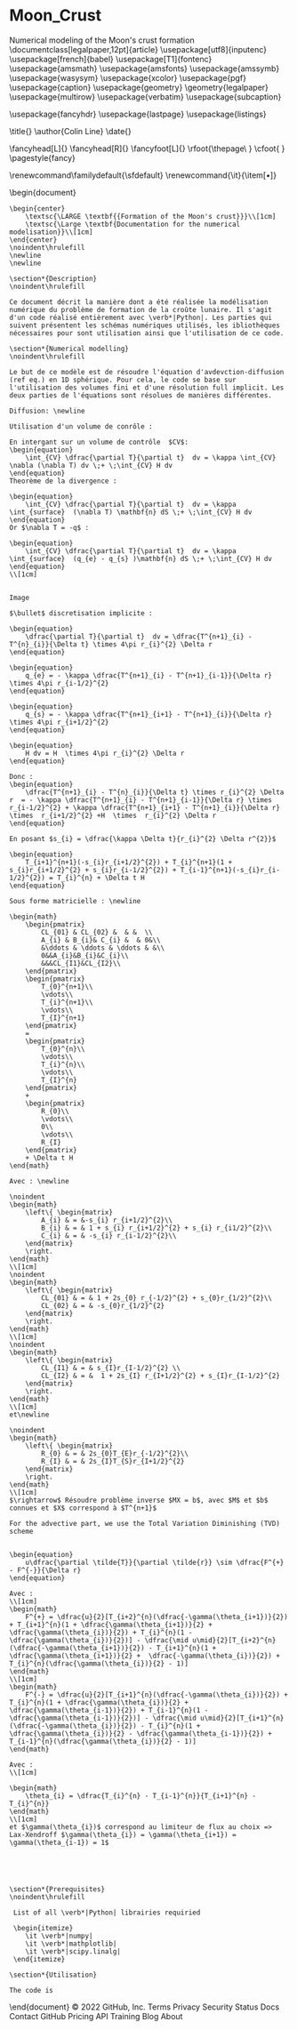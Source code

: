 # Moon_Crust
Numerical modeling of the Moon's crust formation
\documentclass[legalpaper,12pt]{article}
\usepackage[utf8]{inputenc}
\usepackage[french]{babel}
\usepackage[T1]{fontenc}
\usepackage{amsmath}
\usepackage{amsfonts}
\usepackage{amssymb}
\usepackage{wasysym}
\usepackage{xcolor}
\usepackage{pgf}
\usepackage{caption}
\usepackage{geometry}
\geometry{legalpaper}
\usepackage{multirow}
\usepackage{verbatim}
\usepackage{subcaption}

\usepackage{fancyhdr}
\usepackage{lastpage}
\usepackage{listings}

\title{}
\author{Colin Line}
\date{}

\fancyhead[L]{}
\fancyhead[R]{}
\fancyfoot[L]{}
\rfoot{\thepage\ }
\cfoot{  }
\pagestyle{fancy}

\renewcommand\familydefault{\sfdefault}
\renewcommand{\it}{\item[$\bullet$]}

\begin{document}
	
	\begin{center}
		\textsc{\LARGE \textbf{{Formation of the Moon's crust}}}\\[1cm]
		\textsc{\Large \textbf{Documentation for the numerical modelisation}}\\[1cm]
	\end{center}
	\noindent\hrulefill
	\newline
	\newline
	
	\section*{Description}
	\noindent\hrulefill
	
	Ce document décrit la manière dont a été réalisée la modélisation numérique du problème de formation de la croûte lunaire. Il s'agit d'un code réalisé entièrement avec \verb*|Python|. Les parties qui suivent présentent les schémas numériques utilisés, les ibliothèques nécessaires pour sont utilisation ainsi que l'utilisation de ce code.
	
	\section*{Numerical modelling}
    \noindent\hrulefill
    
	Le but de ce modèle est de résoudre l'équation d'avdevction-diffusion (ref eq.) en 1D sphérique. Pour cela, le code se base sur l'utilisation des volumes fini et d'une résolution full implicit. Les deux parties de l'équations sont résolues de manières différentes. 
	
	Diffusion: \newline
	
	Utilisation d'un volume de conrôle : 
	
	En intergant sur un volume de contrôle  $CV$: 
	\begin{equation}
		\int_{CV} \dfrac{\partial T}{\partial t}  dv = \kappa \int_{CV} \nabla (\nabla T) dv \;+ \;\int_{CV} H dv
	\end{equation}
	Theorème de la divergence :
	
	\begin{equation}
		\int_{CV} \dfrac{\partial T}{\partial t}  dv = \kappa \int_{surface}  (\nabla T) \mathbf{n} dS \;+ \;\int_{CV} H dv
	\end{equation}
	Or $\nabla T = -q$ :
	
	\begin{equation}
		\int_{CV} \dfrac{\partial T}{\partial t}  dv = \kappa \int_{surface}  (q_{e} - q_{s} )\mathbf{n} dS \;+ \;\int_{CV} H dv
	\end{equation}
	\\[1cm]
	
	
	Image
	
	$\bullet$ discretisation implicite : 
	
	\begin{equation}
		\dfrac{\partial T}{\partial t}  dv = \dfrac{T^{n+1}_{i} - T^{n}_{i}}{\Delta t} \times 4\pi r_{i}^{2} \Delta r 
	\end{equation}
	
	\begin{equation}
		q_{e} = - \kappa \dfrac{T^{n+1}_{i} - T^{n+1}_{i-1}}{\Delta r} \times 4\pi r_{i-1/2}^{2} 
	\end{equation}
	
	\begin{equation}
		q_{s} = - \kappa \dfrac{T^{n+1}_{i+1} - T^{n+1}_{i}}{\Delta r} \times 4\pi r_{i+1/2}^{2} 
	\end{equation}
	
	\begin{equation}
		H dv = H  \times 4\pi r_{i}^{2} \Delta r 
	\end{equation}
	
	Donc : 
	\begin{equation}
		\dfrac{T^{n+1}_{i} - T^{n}_{i}}{\Delta t} \times r_{i}^{2} \Delta r  = - \kappa \dfrac{T^{n+1}_{i} - T^{n+1}_{i-1}}{\Delta r} \times  r_{i-1/2}^{2} + \kappa \dfrac{T^{n+1}_{i+1} - T^{n+1}_{i}}{\Delta r} \times  r_{i+1/2}^{2} +H  \times  r_{i}^{2} \Delta r 
	\end{equation}
	
	En posant $s_{i} = \dfrac{\kappa \Delta t}{r_{i}^{2} \Delta r^{2}}$
	
	\begin{equation}
		T_{i+1}^{n+1}(-s_{i}r_{i+1/2}^{2}) + T_{i}^{n+1}(1 + s_{i}r_{i+1/2}^{2} + s_{i}r_{i-1/2}^{2}) + T_{i-1}^{n+1}(-s_{i}r_{i-1/2}^{2}) = T_{i}^{n} + \Delta t H
	\end{equation}
	
	Sous forme matricielle : \newline
	
	\begin{math}
		\begin{pmatrix}
			CL_{01} & CL_{02} &  & &  \\
			A_{i} & B_{i}& C_{i} &  & 0&\\
			&\ddots & \ddots & \ddots & &\\
			0&&A_{i}&B_{i}&C_{i}\\
			&&&CL_{I1}&CL_{I2}\\
		\end{pmatrix} 
		\begin{pmatrix}
			T_{0}^{n+1}\\
			\vdots\\
			T_{i}^{n+1}\\
			\vdots\\
			T_{I}^{n+1}
		\end{pmatrix}
		=
		\begin{pmatrix}
			T_{0}^{n}\\
			\vdots\\
			T_{i}^{n}\\
			\vdots\\
			T_{I}^{n}
		\end{pmatrix}
		+
		\begin{pmatrix}
			R_{0}\\
			\vdots\\
			0\\
			\vdots\\
			R_{I}
		\end{pmatrix}
		+ \Delta t H
	\end{math}
	
	Avec : \newline
	
	\noindent
	\begin{math}
		\left\{ \begin{matrix}
			A_{i} & = &-s_{i} r_{i+1/2}^{2}\\
			B_{i} & = & 1 + s_{i} r_{i+1/2}^{2} + s_{i} r_{i1/2}^{2}\\
			C_{i} & = & -s_{i} r_{i-1/2}^{2}\\
		\end{matrix}
		\right.
	\end{math}
	\\[1cm]
	\noindent
	\begin{math}
		\left\{ \begin{matrix}
			CL_{01} & = & 1 + 2s_{0} r_{-1/2}^{2} + s_{0}r_{1/2}^{2}\\
			CL_{02} & = & -s_{0}r_{1/2}^{2}
		\end{matrix}
		\right.
	\end{math}
	\\[1cm]
	\noindent
	\begin{math}
		\left\{ \begin{matrix}
			CL_{I1} & = & s_{I}r_{I-1/2}^{2} \\
			CL_{I2} & = &  1 + 2s_{I} r_{I+1/2}^{2} + s_{I}r_{I-1/2}^{2}
		\end{matrix}
		\right.
	\end{math}
	\\[1cm]
	et\newline
	
	\noindent
	\begin{math}
		\left\{ \begin{matrix}
			R_{0} & = & 2s_{0}T_{E}r_{-1/2}^{2}\\
			R_{I} & = & 2s_{I}T_{S}r_{I+1/2}^{2}
		\end{matrix}
		\right.
	\end{math}
	\\[1cm]
	$\rightarrow$ Résoudre problème inverse $MX = b$, avec $M$ et $b$ connues et $X$ correspond à $T^{n+1}$
	
	For the advective part, we use the Total Variation Diminishing (TVD) scheme 
	
	
	\begin{equation}
		u\dfrac{\partial \tilde{T}}{\partial \tilde{r}} \sim \dfrac{F^{+} - F^{-}}{\Delta r}
	\end{equation}
	
	Avec : 
	\\[1cm]
	\begin{math}
		F^{+} = \dfrac{u}{2}[T_{i+2}^{n}(\dfrac{-\gamma(\theta_{i+1})}{2}) + T_{i+1}^{n}(1 + \dfrac{\gamma(\theta_{i+1})}{2} +  \dfrac{\gamma(\theta_{i})}{2}) + T_{i}^{n}(1 - \dfrac{\gamma(\theta_{i})}{2})] - \dfrac{\mid u\mid}{2}[T_{i+2}^{n}(\dfrac{-\gamma(\theta_{i+1})}{2}) - T_{i+1}^{n}(1 + \dfrac{\gamma(\theta_{i+1})}{2} +  \dfrac{-\gamma(\theta_{i})}{2}) + T_{i}^{n}(\dfrac{\gamma(\theta_{i})}{2} - 1)] 
	\end{math}
	\\[1cm]
	\begin{math}
		F^{-} = \dfrac{u}{2}[T_{i+1}^{n}(\dfrac{-\gamma(\theta_{i})}{2}) + T_{i}^{n}(1 + \dfrac{\gamma(\theta_{i})}{2} +  \dfrac{\gamma(\theta_{i-1})}{2}) + T_{i-1}^{n}(1 - \dfrac{\gamma(\theta_{i-1})}{2})] - \dfrac{\mid u\mid}{2}[T_{i+1}^{n}(\dfrac{-\gamma(\theta_{i})}{2}) - T_{i}^{n}(1 + \dfrac{\gamma(\theta_{i})}{2} - \dfrac{\gamma(\theta_{i-1})}{2}) + T_{i-1}^{n}(\dfrac{\gamma(\theta_{i})}{2} - 1)] 
	\end{math}
	
	Avec : 
	\\[1cm]
	
	\begin{math}
		\theta_{i} = \dfrac{T_{i}^{n} - T_{i-1}^{n}}{T_{i+1}^{n} - T_{i}^{n}} 
	\end{math}
	\\[1cm]
	et $\gamma(\theta_{i})$ correspond au limiteur de flux au choix => Lax-Xendroff $\gamma(\theta_{i}) = \gamma(\theta_{i+1}) = \gamma(\theta_{i-1}) = 1$
	
	
	
	
	
	\section*{Prerequisites}
	\noindent\hrulefill
	
	 List of all \verb*|Python| librairies requiried
	 
	 \begin{itemize}
	 	\it \verb*|numpy|
	 	\it \verb*|mathplotlib|
	 	\it \verb*|scipy.linalg|
	 \end{itemize}
	
	\section*{Utilisation}
	
	The code is 
	
\end{document}
© 2022 GitHub, Inc.
Terms
Privacy
Security
Status
Docs
Contact GitHub
Pricing
API
Training
Blog
About

